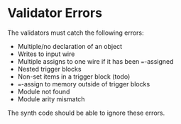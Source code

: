 # Validator Errors

The validators must catch the following errors:
- Multiple/no declaration of an object
- Writes to input wire
- Multiple assigns to one wire if it has been `=`-assigned
- Nested trigger blocks
- Non-set items in a trigger block (todo)
- `=`-assign to memory outside of trigger blocks
- Module not found
- Module arity mismatch

The synth code should be able to ignore these errors.